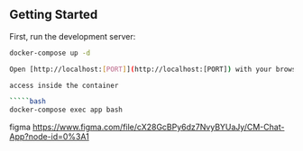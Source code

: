 ## Getting Started

First, run the development server:

``````bash
docker-compose up -d

Open [http://localhost:[PORT]](http://localhost:[PORT]) with your browser to see the result.

access inside the container

`````bash
docker-compose exec app bash

``````

figma
https://www.figma.com/file/cX28GcBPy6dz7NvyBYUaJy/CM-Chat-App?node-id=0%3A1
